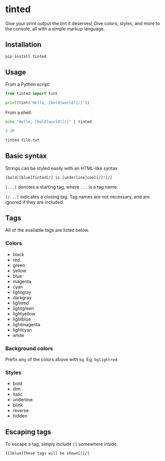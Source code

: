 # tinted

Give your print output the tint it deserves! Give colors, styles, and more to the console, all with a simple markup language.

## Installation
```bash
pip install tinted
```

## Usage
From a Python script:
```python
from tinted import tint

print(tint('Hello, [bold]world![/]'))
```

From a shell:
```bash
echo "Hello, [bold]world![/]" | tinted

# OR

tinted file.txt
```

## Basic syntax

Strings can be styled easily with an HTML-like syntax.

```
[bold][blue]Tinted[/] is [underline]cool[/]![/]
```

`[...]` denotes a starting tag, where `...` is a tag name.

`[/...]` indicates a closing tag. Tag names are not necessary, and are ignored if they are included.

## Tags

All of the available tags are listed below.

### Colors
- black
- red
- green
- yellow
- blue
- magenta
- cyan
- lightgray
- darkgray
- lightred
- lightgreen
- lightyellow
- lightblue
- lightmagenta
- lightcyan
- white

### Background colors
Prefix any of the colors above with `bg`. Eg. `bglightred`.

### Styles
- bold
- dim
- italic
- underline
- blink
- reverse
- hidden

## Escaping tags
To escape a tag, simply include `[]` somewhere inside.

`[[]blue]These tags will be shown[[]/]`
